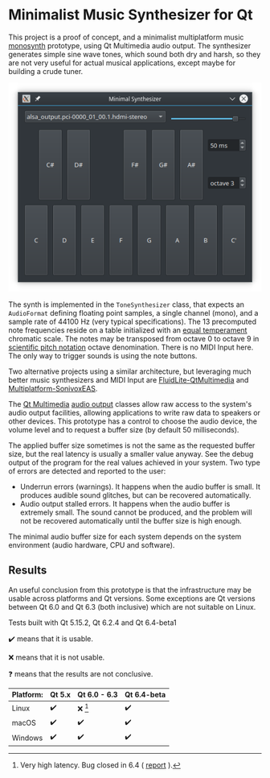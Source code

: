 # Minimalist Music Synthesizer for Qt

This project is a proof of concept, and a minimalist multiplatform music [monosynth](https://en.wikipedia.org/wiki/Polyphony_and_monophony_in_instruments#Monophonic) prototype, using Qt Multimedia audio output. The synthesizer generates simple sine wave tones, which sound both dry and harsh, so they are not very useful for actual musical applications, except maybe for building a crude tuner.

![Screenshot](screenshot.png)

The synth is implemented in the `ToneSynthesizer` class, that expects an `AudioFormat` defining floating point samples, a single channel (mono), and a sample rate of 44100 Hz (very typical specifications). The 13 precomputed note frequencies reside on a table initialized with an [equal temperament](https://en.wikipedia.org/wiki/Equal_temperament#Twelve-tone_equal_temperament) chromatic scale. The notes may be transposed from octave 0 to octave 9 in [scientific pitch notation](https://en.wikipedia.org/wiki/Scientific_pitch_notation) octave denomination.
There is no MIDI Input here. The only way to trigger sounds is using the note buttons.

Two alternative projects using a similar architecture, but leveraging much better music synthesizers and MIDI Input are [FluidLite-QtMultimedia](https://github.com/pedrolcl/fluidlite-qtmultimedia) and [Multiplatform-SonivoxEAS](https://github.com/pedrolcl/multiplatform-sonivoxeas).

The [Qt Multimedia](https://doc.qt.io/qt-6.2/multimediaoverview.html) [audio output](https://doc.qt.io/qt-6.2/audiooverview.html#low-level-audio-playback-and-recording) classes allow raw access to the system's audio output facilities, allowing applications to write raw data to speakers or other devices. This prototype has a control to choose the audio device, the volume level and to request a buffer size (by default 50 milliseconds).

The applied buffer size sometimes is not the same as the requested buffer size, but the real latency is usually a smaller value anyway. See the debug output of the program for the real values achieved in your system. Two type of errors are detected and reported to the user:

* Underrun errors (warnings). It happens when the audio buffer is small. It  produces audible sound glitches, but can be recovered automatically.
* Audio output stalled errors. It happens when the audio buffer is extremely small. The sound cannot be produced, and the problem will not be recovered automatically until the buffer size is high enough.

The minimal audio buffer size for each system depends on the system environment (audio hardware, CPU and software).

## Results

An useful conclusion from this prototype is that the infrastructure may be usable across platforms and Qt versions. Some exceptions are Qt versions between Qt 6.0 and Qt 6.3 (both inclusive) which are not suitable on Linux.

Tests built with Qt 5.15.2, Qt 6.2.4 and Qt 6.4-beta1

:heavy_check_mark: means that it is usable.

:x: means that it is not usable.

:question: means that the results are not conclusive.

| Platform:      | Qt 5.x             | Qt 6.0 - 6.3       | Qt 6.4-beta        |
| -------------- | ------------------ | ------------------ | ------------------ |
| Linux          | :heavy_check_mark: | :x: [^1]           | :heavy_check_mark: |
| macOS          | :heavy_check_mark: | :heavy_check_mark: | :heavy_check_mark: |
| Windows        | :heavy_check_mark: | :heavy_check_mark: | :heavy_check_mark: |

[^1]: Very high latency. Bug closed in 6.4 ( [report](https://bugreports.qt.io/browse/QTBUG-101169) ).
